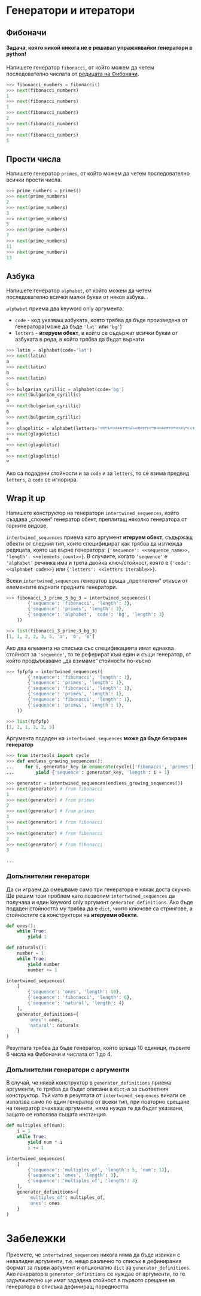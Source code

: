 # Генератори и итератори

## Фибоначи
#### Задача, която никой никога не е решавал упражнявайки генератори в python!

Напишете генератор `fibonacci`, от който можем да четем последователно числата от [редицата на Фибоначи](https://en.wikipedia.org/wiki/Fibonacci_number).

```python
>>> fibonacci_numbers = fibonacci()
>>> next(fibonacci_numbers)
1
>>> next(fibonacci_numbers)
1
>>> next(fibonacci_numbers)
2
>>> next(fibonacci_numbers)
3
>>> next(fibonacci_numbers)
5
```

## Прости числа
Напишете генератор `primes`, от който можем да четем последователно всички прости числа.

```python
>>> prime_numbers = primes()
>>> next(prime_numbers)
2
>>> next(prime_numbers)
3
>>> next(prime_numbers)
5
>>> next(prime_numbers)
7
>>> next(prime_numbers)
11
>>> next(prime_numbers)
13
```

## Азбука
Напишете генератор `alphabet`, от който можем да четем последователно всички малки букви от някоя азбука.

`alphabet` приема два keyword only аргумента:
 * `code` - код указващ азбуката, която трябва да бъде произведена от генератора(може да бъде `'lat'` или `'bg'`)
 * `letters` - **итеруем обект**, в който се съдържат всички букви от азбуката в реда, в който трябва да бъдат върнати

```python
>>> latin = alphabet(code='lat')
>>> next(latin)
a
>>> next(latin)
b
>>> next(latin)
c
>>> bulgarian_cyrillic = alphabet(code='bg')
>>> next(bulgarian_cyrillic)
а
>>> next(bulgarian_cyrillic)
б
>>> next(bulgarian_cyrillic)
в
>>> glagolitic = alphabet(letters='ⰰⰱⰲⰳⰴⰵⰶⰷⰸⰹⰺⰻⰼⰽⰾⰿⱀⱁⱂⱃⱄⱅⱆⱇⱈⱉⱊⱋⱌⱍⱎⱏⱐⱑⱒⱓⱔⱕⱖⱗⱘⱙⱚⱛⱜⱝⱞ')
>>> next(glagolitic)
ⰰ
>>> next(glagolitic)
ⰱ
>>> next(glagolitic)
ⰲ
```

Ако са подадени стойности и за `code` и за `letters`, то се взима предвид `letters`, а `code` се игнорира.

## Wrap it up
Напишете конструктор на генератори `intertwined_sequences`, който създава „сложен“ генератор обект, преплитащ няколко генератора от горните видове.

`intertwined_sequences` приема като аргумент **итеруем обект**, съдържащ обекти от следния тип, които специфицират как трябва да изглежда редицата, която ще върне генератора: `{'sequence': <<sequence_name>>, 'length': <<elements_count>>}`. В случаите, когато `'sequence'` е `'alphabet'` речника има и трета двойка ключ/стойност, която е `{'code': <<alphabet code>>}` или `{'letters': <<letters iterable>>}`.

Всеки `intertwined_sequences` генератор връща „преплетени“ откъси от елементите върнати предните генератори.

```python
>>> fibonacci_3_prime_3_bg_3 = intertwined_sequences((
        {'sequence': 'fibonacci', 'length': 3},
        {'sequence': 'primes', 'length': 3},
        {'sequence': 'alphabet', 'code': 'bg', 'length': 3}
    ))

>>> list(fibonacci_3_prime_3_bg_3)
[1, 1, 2, 2, 3, 5, 'а', 'б', 'в']
```

Ако два елемента на списъка със спецификацията имат еднаква стойност за `'sequence'`, то те реферират към един и същи генератор, от който продължаваме „да взимаме“ стойности по-късно

```python
>>> fpfpfp = intertwined_sequences((
        {'sequence': 'fibonacci', 'length': 1},
        {'sequence': 'primes', 'length': 1},
        {'sequence': 'fibonacci', 'length': 1},
        {'sequence': 'primes', 'length': 1},
        {'sequence': 'fibonacci', 'length': 1},
        {'sequence': 'primes', 'length': 1},
    ))

>>> list(fpfpfp)
[1, 2, 1, 3, 2, 5]
```
Аргумента подаден на `intertwined_sequences` **може да бъде безкраен генератор**

```python
>>> from itertools import cycle
>>> def endless_growing_sequences():
...    for i, generator_key in enumerate(cycle(['fibonacci', 'primes'])):
...        yield {'sequence': generator_key, 'length': i + 1}

>>> generator = intertwined_sequences(endless_growing_sequences())
>>> next(generator) # from fibonacci
1
>>> next(generator) # from primes
2
>>> next(generator) # from primes
3
>>> next(generator) # from fibonacci
1
>>> next(generator) # from fibonacci
2
>>> next(generator) # from fibonacci
3

...
```

### Допълнителни генератори
Да си играем да омешваме само три генератора е някак доста скучно. Ще решим този проблем като позволим `intertwined_sequences` да получава и един keyword only аргумент `generator_definitions`. Ако бъде подаден стойността му трябва да е `dict`, чиито ключове са стрингове, а стойностите са конструктори на **итеруеми обекти**.


```python
def ones():
    while True:
        yield 1

def naturals():
    number = 1
    while True:
        yield number
        number += 1

intertwined_sequences(
    [
        {'sequence': 'ones', 'length': 10},
        {'sequence': 'fibonacci', 'length': 6},
        {'sequence': 'natural', 'length': 4}
    ],
    generator_definitions={
        'ones': ones,
        'natural': naturals
    }
)
```

Резултата трябва да бъде генератор, който връща 10 единици, първите 6 числа на Фибоначи и числата от 1 до 4.

### Допълнителни генератори с аргументи
В случай, че някой конструктор в `generator_definitions` приема аргументи, те трябва да бъдат описани в `dict`-а за съответния конструктор. Тъй като в резултата от `intertwined_sequences` винаги се използва само по един генератор от всеки тип, при повторно срещане на генератор очакващ аргументи, няма нужда те да бъдат указвани, защото се използва същата инстанция.

```python
def multiples_of(num):
    i = 1
    while True:
        yield num * i
        i += 1

intertwined_sequences(
    [
        {'sequence': 'multiples_of', 'length': 5, 'num': 12},
        {'sequence': 'ones', 'length': 3},
        {'sequence': 'multiples_of', 'length': 3}
    ],
    generator_definitions={
        'multiples_of': multiples_of,
        'ones': ones
    }
)
```

# Забележки
Приемете, че `intertwined_sequences` никога няма да бъде извикан с невалидни аргументи, т.е. нещо различно то списък в дефинирания формат за първи аргумент и опционално `dict` за `generator_definitions`. Ако генератор в `generator_definitions` се нуждае от аргументи, то те задължително ще имат зададена стойност в първото срещане на генератора в списъка дефиниращ поредността.
